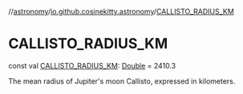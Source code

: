 //[astronomy](../../index.md)/[io.github.cosinekitty.astronomy](index.md)/[CALLISTO_RADIUS_KM](-c-a-l-l-i-s-t-o_-r-a-d-i-u-s_-k-m.md)

# CALLISTO_RADIUS_KM

const val [CALLISTO_RADIUS_KM](-c-a-l-l-i-s-t-o_-r-a-d-i-u-s_-k-m.md): [Double](https://kotlinlang.org/api/latest/jvm/stdlib/kotlin-stdlib/kotlin/-double/index.html) = 2410.3

The mean radius of Jupiter's moon Callisto, expressed in kilometers.
